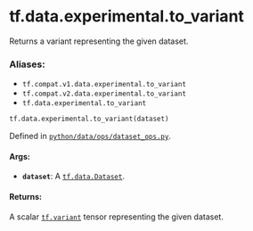 <div itemscope itemtype="http://developers.google.com/ReferenceObject">
<meta itemprop="name" content="tf.data.experimental.to_variant" />
<meta itemprop="path" content="Stable" />
</div>

# tf.data.experimental.to_variant

Returns a variant representing the given dataset.

### Aliases:

* `tf.compat.v1.data.experimental.to_variant`
* `tf.compat.v2.data.experimental.to_variant`
* `tf.data.experimental.to_variant`

``` python
tf.data.experimental.to_variant(dataset)
```



Defined in [`python/data/ops/dataset_ops.py`](/code/stable/tensorflow/python/data/ops/dataset_ops.py).

<!-- Placeholder for "Used in" -->


#### Args:


* <b>`dataset`</b>: A <a href="../../../tf/data/Dataset.md"><code>tf.data.Dataset</code></a>.


#### Returns:

A scalar <a href="../../../tf.md#variant"><code>tf.variant</code></a> tensor representing the given dataset.

